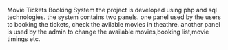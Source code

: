 Movie Tickets Booking System
 the project is developed using php and sql technologies.
 the system contains two panels.
 one panel used by the users to booking the tickets, check the avilable movies in theathre.
 another panel is used by the admin to change the available movies,booking list,movie timings etc.
